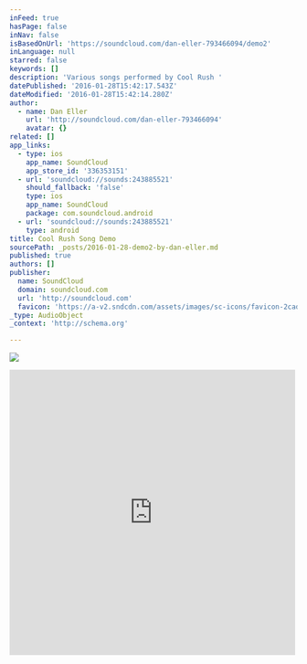 ```yaml
---
inFeed: true
hasPage: false
inNav: false
isBasedOnUrl: 'https://soundcloud.com/dan-eller-793466094/demo2'
inLanguage: null
starred: false
keywords: []
description: 'Various songs performed by Cool Rush '
datePublished: '2016-01-28T15:42:17.543Z'
dateModified: '2016-01-28T15:42:14.280Z'
author:
  - name: Dan Eller
    url: 'http://soundcloud.com/dan-eller-793466094'
    avatar: {}
related: []
app_links:
  - type: ios
    app_name: SoundCloud
    app_store_id: '336353151'
  - url: 'soundcloud://sounds:243885521'
    should_fallback: 'false'
    type: ios
    app_name: SoundCloud
    package: com.soundcloud.android
  - url: 'soundcloud://sounds:243885521'
    type: android
title: Cool Rush Song Demo
sourcePath: _posts/2016-01-28-demo2-by-dan-eller.md
published: true
authors: []
publisher:
  name: SoundCloud
  domain: soundcloud.com
  url: 'http://soundcloud.com'
  favicon: 'https://a-v2.sndcdn.com/assets/images/sc-icons/favicon-2cadd14b.ico'
_type: AudioObject
_context: 'http://schema.org'

---
```

![](https://s3-us-west-2.amazonaws.com/the-grid-img/p/f4abc00e65a30474b3c34ef0029c9a34e098e111.jpg)

<iframe src="https://cdn.embedly.com/widgets/media.html?src=https%3A%2F%2Fw.soundcloud.com%2Fplayer%2F%3Fvisual%3Dtrue%26url%3Dhttp%253A%252F%252Fapi.soundcloud.com%252Ftracks%252F243885521%26show_artwork%3Dtrue&amp;url=https%3A%2F%2Fsoundcloud.com%2Fdan-eller-793466094%2Fdemo2&amp;image=http%3A%2F%2Fa1.sndcdn.com%2Fimages%2Ffb_placeholder.png%3F1453490404&amp;key=b7d04c9b404c499eba89ee7072e1c4f7&amp;type=text%2Fhtml&amp;schema=soundcloud" width="500" height="500" scrolling="no" frameborder="0" allowfullscreen="allowfullscreen" style=""></iframe>
